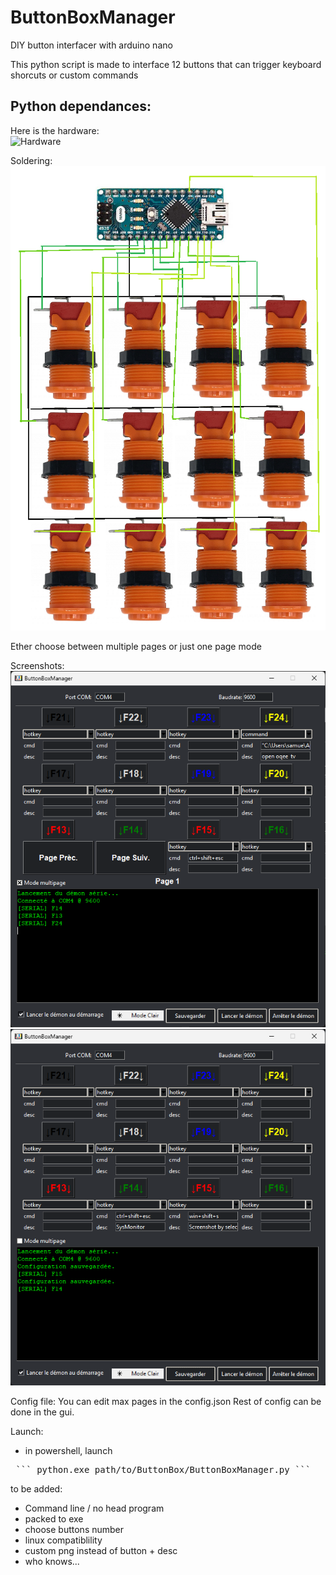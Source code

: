 # ButtonBoxManager
DIY button interfacer with arduino nano 

This python script is made to interface 12 buttons that can trigger keyboard shorcuts or custom commands

Python dependances:
 -

Here is the hardware:  
![Hardware](png/ButtonBox.png)

Soldering:  
![Soldering](png/soldering.png)  

Ether choose between multiple pages or just one page mode

Screenshots:  
![Screenshot1](png/screen1.png)  
![Screenshot2](png/screen2.png)  


Config file: 
You can edit max pages in the config.json 
Rest of config can be done in the gui.

Launch:
 - in powershell, launch
 <pre> ``` python.exe path/to/ButtonBox/ButtonBoxManager.py ``` </pre>

to be added:
- Command line / no head program
- packed to exe
- choose buttons number
- linux compatiblility
- custom png instead of button + desc
- who knows...
